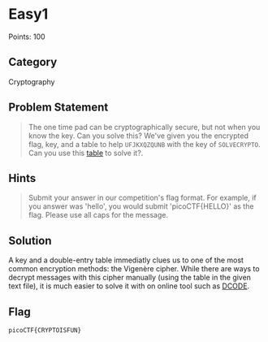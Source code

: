 # Easy1
Points: 100
## Category
Cryptography
## Problem Statement
> The one time pad can be cryptographically secure, but not when you know the key. Can you solve this? We've given you the encrypted flag, key, and a table to help `UFJKXQZQUNB` with the key of `SOLVECRYPTO`. Can you use this [table](table.txt) to solve it?.
## Hints
> Submit your answer in our competition's flag format. For example, if you answer was 'hello', you would submit 'picoCTF{HELLO}' as the flag.
> Please use all caps for the message.
## Solution
A key and a double-entry table immediatly clues us to one of the most common encryption methods: the Vigenère cipher. While there are ways to decrypt messages with this cipher manually (using the table in the given text file), it is much easier to solve it with on online tool such as [DCODE](https://www.dcode.fr/vigenere-cipher).
## Flag
`picoCTF{CRYPTOISFUN}`
